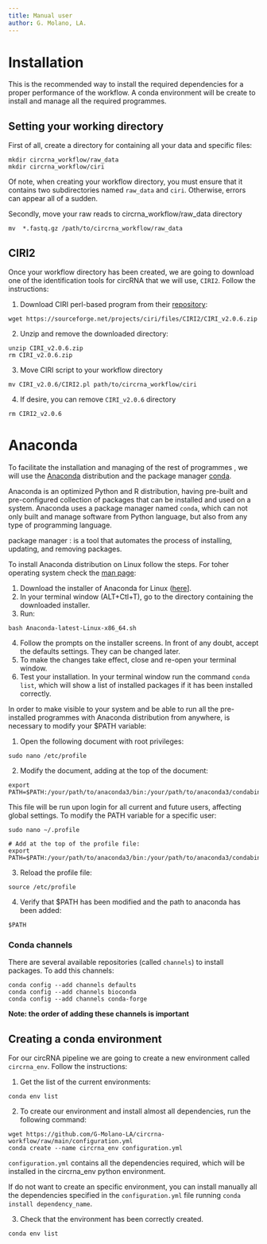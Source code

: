 ```yaml
---
title: Manual user
author: G. Molano, LA.
---
```

# Installation
This is the recommended way to install the required dependencies for a proper performance of the workflow. A conda environment  will be create to install and manage all the required programmes.

## Setting your working directory
First of all, create a directory for containing all your data and specific files:
```{bash}
mkdir circrna_workflow/raw_data
mkdir circrna_workflow/ciri
```
Of note, when creating your workflow directory, you must ensure that it contains two subdirectories named `raw_data` and `ciri`. Otherwise, errors can appear all of a sudden.

Secondly, move your raw reads to circrna_workflow/raw_data directory
```{bash}
mv  *.fastq.gz /path/to/circrna_workflow/raw_data
```

## CIRI2
Once your workflow directory has been created, we are going to download one of the identification tools for circRNA that we will use, `CIRI2`. Follow the instructions:

1.  Download CIRI perl-based program from their [repository](https://sourceforge.net/projects/ciri/files/):
```{bash}
wget https://sourceforge.net/projects/ciri/files/CIRI2/CIRI_v2.0.6.zip
```
2. Unzip and remove the downloaded directory:
```
unzip CIRI_v2.0.6.zip
rm CIRI_v2.0.6.zip
```
3. Move CIRI script to your workflow directory
```{bash}
mv CIRI_v2.0.6/CIRI2.pl path/to/circrna_workflow/ciri
```
4. If desire, you can remove `CIRI_v2.0.6` directory
```{bash}
rm CIRI2_v2.0.6
```

# Anaconda
To facilitate the installation and managing of the rest of programmes , we will use the [Anaconda](https://www.anaconda.com/) distribution and the package manager [conda](https://conda.io/projects/conda/en/latest/index.html).

Anaconda is an optimized Python and R distribution, having pre-built and pre-configured collection of packages that can be installed and used on a system. Anaconda uses a package manager named `conda`, which can not only built and manage software from Python language, but also from any type of programming language.

package manager
: is a tool that automates the process of installing, updating, and removing packages.

To install Anaconda distribution on Linux follow the steps. For toher operating system check the [man page](https://conda.io/projects/conda/en/latest/user-guide/install/linux.html):
1. Download the installer of Anaconda for Linux ([here](https://www.anaconda.com/products/individual)].
2. In your terminal window (ALT+Ctl+T), go to the directory containing the downloaded installer.
3. Run:
```{bash}
bash Anaconda-latest-Linux-x86_64.sh
```
4. Follow the prompts on the installer screens. In front of any doubt, accept the defaults settings. They can be changed later.
5. To make the changes take effect, close and re-open your terminal window.
6. Test your installation. In your terminal window run the command `conda list`, which will show a list of installed packages if it has been installed correctly.

In order to make visible to your system and be able to run all the pre-installed programmes with Anaconda distribution from anywhere, is necessary to modify your $PATH variable:
1. Open the following document with root privileges:
```{bash}
sudo nano /etc/profile
```
2. Modify the document, adding at the top of the document:
```{bash}
export PATH=$PATH:/your/path/to/anaconda3/bin:/your/path/to/anaconda3/condabin
```
This file will be run upon login for all current and future users, affecting global settings. To modify the PATH variable for a specific user:
```{bash}
sudo nano ~/.profile

# Add at the top of the profile file:
export PATH=$PATH:/your/path/to/anaconda3/bin:/your/path/to/anaconda3/condabin
```
3. Reload the profile file:
```{bash}
source /etc/profile
```
4. Verify that $PATH has been modified and the path to anaconda has been added:
```
$PATH
```
### Conda channels
There are several available repositories (called `channels`) to install packages. To add this channels:
```{bash}
conda config --add channels defaults
conda config --add channels bioconda
conda config --add channels conda-forge
```
**Note: the order of adding these channels is important**

## Creating a conda environment
For our circRNA pipeline we are going to create a new environment called `circrna_env`. Follow the instructions:

1. Get the list of the current environments:
```{bash}
conda env list
```
2. To create our environment and install almost all dependencies, run the following command:
```{bash}
wget https://github.com/G-Molano-LA/circrna-workflow/raw/main/configuration.yml
conda create --name circrna_env configuration.yml
```
`configuration.yml` contains all the dependencies required, which will be installed in the circrna_env python environment.

If do not want to create an specific environment, you can install manually all the dependencies specified in the `configuration.yml` file running `conda install dependency_name`.

3. Check that the environment has been correctly created.
```{bash}
conda env list
```

